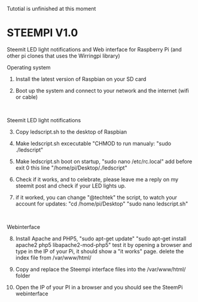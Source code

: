 Tutotial is unfinished at this moment


# STEEMPI V1.0
Steemit LED light notifications and Web interface for Raspberry Pi (and other pi clones that uses the Wirringpi library)

Operating system

1. Install the latest version of Raspbian on your SD card

2. Boot up the system and connect to your network and the internet (wifi or cable)

<br>

Steemit LED light notifications 

3. Copy ledscript.sh to the desktop of Raspbian

4. Make ledscript.sh excecutable "CHMOD    to run manualy: "sudo ./ledscript"

5. Make ledscript.sh boot on startup, "sudo nano /etc/rc.local" add before exit 0 this line "/home/pi/Desktop/./ledscript"

6. Check if it works, and to celebrate, please leave me a reply on my steemit post and check if your LED lights up.

7. if it worked, you can change "@techtek" the script, to watch your account for updates: "cd /home/pi/Desktop"   "sudo nano ledscript.sh"

<br>

Webinterface

8. Install Apache and PHP5, "sudo apt-get update"   "sudo apt-get install apache2 php5 libapache2-mod-php5" test it by opening a browser and type in the IP of your Pi, it should show a "it works" page. delete the index file from /var/www/html/

9. Copy and replace the Steempi interface files into the /var/www/html/ folder

10. Open the IP of your PI in a browser and you should see the SteemPi webinterface
